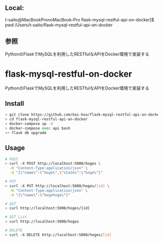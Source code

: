 <h2>Local:</h2>

t-saito@MacBookPronoMacBook-Pro flask-mysql-restful-api-on-docker]$ pwd
/Users/t-saito/flask-mysql-restful-api-on-docker

<h2>参照</h2>
PythonのFlaskでMySQLを利用したRESTfulなAPIをDocker環境で実装する


# flask-mysql-restful-on-docker

PythonのFlaskでMySQLを利用したRESTfulなAPIをDocker環境で実装する  

## Install

```sh
> git clone https://github.com/kai-kou/flask-mysql-restful-api-on-docker.git
> cd flask-mysql-restful-api-on-docker
> docker-compose up -d
> docker-compose exec api bash
>> flask db upgrade
```

## Usage

```sh
# POST
> curl -X POST http://localhost:5000/hoges \
  -H "Content-Type:application/json" \
  -d "{\"name\":\"hoge\",\"state\":\"hoge\"}"

# PUT
> curl -X PUT http://localhost:5000/hoges/[id] \
  -H "Content-Type:application/json" \
  -d "{\"name\":\"hogehoge\"}"

# GET
> curl http://localhost:5000/hoges/[id]

# GET List
> curl http://localhost:5000/hoges

# DELETE
> curl -X DELETE http://localhost:5000/hoges/[id]
```
